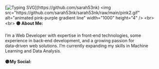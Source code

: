 [![Typing SVG](https://readme-typing-svg.demolab.com?font=Fira+Code&duration=2000&pause=500&color=e310a4&center=true&vCenter=true&width=600&lines=Hi%2C+I'm+Sara!;Welcome+to+my+GitHub+page.)](https://github.com/sarah53nk)
<img src="https://github.com/sarah53nk/sarah53nk/raw/main/pink2.gif" alt="animated pink-purple gradient line"  width="1000" height="4" />
<br><br>
**🟣 About Me:**
<br><br>
I’m a Web Developer with expertise in front‑end technologies, some experience in back‑end development, and a growing passion for data‑driven web solutions. I’m currently expanding my skills in Machine Learning and Data Analysis.
<br><br>
**🟣 My Social:**








<!--
**sarah53nk/sarah53nk** is a ✨ _special_ ✨ repository because its `README.md` (this file) appears on your GitHub profile.

Here are some ideas to get you started:

- 🔭 I’m currently working on ...
- 🌱 I’m currently learning ...
- 👯 I’m looking to collaborate on ...
- 🤔 I’m looking for help with ...
- 💬 Ask me about ...
- 📫 How to reach me: ...
- 😄 Pronouns: ...
- ⚡ Fun fact: ...
-->
